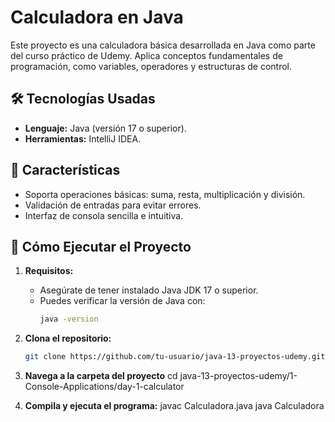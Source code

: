 # Calculadora en Java  

Este proyecto es una calculadora básica desarrollada en Java como parte del curso práctico de Udemy. Aplica conceptos fundamentales de programación, como variables, operadores y estructuras de control.  

## 🛠️ **Tecnologías Usadas**  
- **Lenguaje:** Java (versión 17 o superior).  
- **Herramientas:** IntelliJ IDEA.  

## 🧩 **Características**  
- Soporta operaciones básicas: suma, resta, multiplicación y división.  
- Validación de entradas para evitar errores.  
- Interfaz de consola sencilla e intuitiva.  

## 🚀 **Cómo Ejecutar el Proyecto**  
1. **Requisitos:**  
   - Asegúrate de tener instalado Java JDK 17 o superior.  
   - Puedes verificar la versión de Java con:  
     ```bash
     java -version
     ```

2. **Clona el repositorio:**  
   ```bash
   git clone https://github.com/tu-usuario/java-13-proyectos-udemy.git

3. **Navega a la carpeta del proyecto**
   cd java-13-proyectos-udemy/1-Console-Applications/day-1-calculator

5. **Compila y ejecuta el programa:**
   javac Calculadora.java
   java Calculadora
